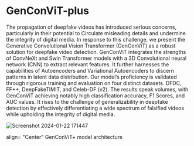 # GenConViT-plus
The propagation of deepfake videos has introduced serious concerns, particularly in their potential to Circulate misleading details and
undermine the integrity of digital media. In response to this challenge, we present the Generative Convolutional Vision Transformer
(GenConViT) as a robust solution for deepfake video detection. GenConViT integrates the strengths of ConvNeXt and Swin Transformer
models with a 3D Convolutional neural network (CNN) to extract relevant features. It further harnesses the capabilities of Autoencoders
and Variational Autoencoders to discern patterns in latent data distribution. Our model’s proficiency is validated through rigorous training
and evaluation on four distinct datasets. DFDC, FF++, DeepFakeTIMIT, and Celeb-DF (v2). The results speak volumes, with GenConViT
achieving notably high classification accuracy, F1 Scores, and AUC values. It rises to the challenge of generalizability in deepfake
detection by effectively differentiating a wide spectrum of falsified videos while upholding the integrity of digital media.
<br>

![Screenshot 2024-01-22 171447](https://github.com/rohinikoli10/GenConViT-plus/assets/134802668/6ab2cfc8-0687-4fcc-931b-3af2dbd61212)

align= "Center"
GenConViT+ model architecture                                        
